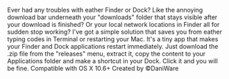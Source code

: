 Ever had any troubles with eather Finder or Dock? Like the annoying download bar underneath your "downloads" folder that stays visible after your download is finished? Or your local network locations in Finder all for sudden stop working? I've got a simple solution that saves you from eather typing codes in Terminal or restarting your Mac.
It's a tiny app that makes your Finder and Dock applications restart immediately.
Just download the .zip file from the "releases" menu, extract it, copy the content to your Applications folder and make a shortcut in your Dock. Click it and you will be fine.
Compatible with OS X 10.6+
Created by ©DaniWare
